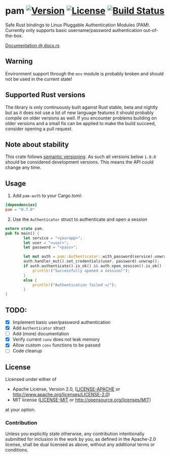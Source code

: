 # pam [![Version](https://img.shields.io/crates/v/pam.svg)](https://crates.io/crates/pam) [![License](https://img.shields.io/crates/l/pam.svg?branch=master)](https://travis-ci.org/1wilkens/pam) [![Build Status](https://travis-ci.org/1wilkens/pam.svg)](https://travis-ci.org/1wilkens/pam)

Safe Rust bindings to Linux Pluggable Authentication Modules (PAM).
Currently only supports basic username/password authentication out-of-the-box.

[Documentation @ docs.rs](https://docs.rs/pam/)

## Warning
Environment support through the `env` module is probably broken and should not be used in the current state!

## Supported Rust versions
The library is only continuously built against Rust stable, beta and nightly but as it does not use a lot of new language features it should probably compile on older versions as well.
If you encounter problems building on older versions and a small fix can be applied to make the build succeed, consider opening a pull request.

## Note about stability
This crate follows [semantic versioning](http://semver.org). As such all versions below `1.0.0` should be
considered development versions. This means the API could change any time.

## Usage
1. Add `pam-auth` to your Cargo.toml:
```toml
[dependencies]
pam = "0.7.0"
```
2. Use the `Authenticator` struct to authenticate and open a session
```rust
extern crate pam;
pub fn main() {
        let service = "<yourapp>";
        let user = "<user>";
        let password = "<pass>";

        let mut auth = pam::Authenticator::with_password(service).unwrap();
        auth.handler_mut().set_credentials(user, password).unwrap();
        if auth.authenticate().is_ok() && auth.open_session().is_ok() {
            println!("Successfully opened a session!");
        }
        else {
            println!("Authentication failed =/");
        }
}
```

## TODO:
  - [x] Implement basic user/password authentication
  - [x] Add `Authenticator` struct
  - [ ] Add (more) documentation
  - [x] Verify current `conv` does not leak memory
  - [x] Allow custom `conv` functions to be passed
  - [ ] Code cleanup

## License

Licensed under either of

 * Apache License, Version 2.0, ([LICENSE-APACHE](LICENSE-APACHE) or http://www.apache.org/licenses/LICENSE-2.0)
 * MIT license ([LICENSE-MIT](LICENSE-MIT) or http://opensource.org/licenses/MIT)

at your option.

### Contribution

Unless you explicitly state otherwise, any contribution intentionally
submitted for inclusion in the work by you, as defined in the Apache-2.0
license, shall be dual licensed as above, without any additional terms or
conditions.
